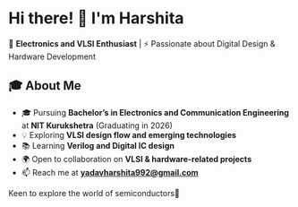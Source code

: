 # Hi there! 👋 I'm Harshita  

🚀 **Electronics and VLSI Enthusiast** | ⚡ Passionate about Digital Design & Hardware Development  

## 🎓 About Me  
- 🎓 Pursuing **Bachelor’s in Electronics and Communication Engineering** at **NIT Kurukshetra** (Graduating in 2026)  
- 💡 Exploring **VLSI design flow and emerging technologies**    
- 📚 Learning **Verilog and Digital IC design**  
- 🌍 Open to collaboration on **VLSI & hardware-related projects**  
- 📫 Reach me at **yadavharshita992@gmail.com**  


Keen to explore the world of semiconductors🚀
